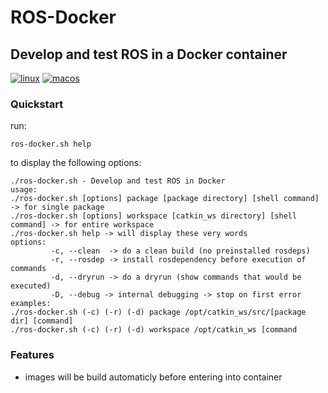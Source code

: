 # ROS-Docker
## Develop and test ROS in a Docker container
[![linux](https://github.com/autonomousrobotshq/ROS-Docker/workflows/Linux/badge.svg)](https://github.com/autonomousrobotshq/ROS-Docker/actions?workflow=Linux)
[![macos](https://github.com/autonomousrobotshq/ROS-Docker/workflows/MacOS/badge.svg)](https://github.com/autonomousrobotshq/ROS-Docker/actions?workflow=MacOS)

### Quickstart

run:

    ros-docker.sh help

to display the following options:

    ./ros-docker.sh - Develop and test ROS in Docker
    usage:
    ./ros-docker.sh [options] package [package directory] [shell command] -> for single package
    ./ros-docker.sh [options] workspace [catkin_ws directory] [shell command] -> for entire workspace
    ./ros-docker.sh help -> will display these very words
    options:
             -c, --clean  -> do a clean build (no preinstalled rosdeps)
             -r, --rosdep -> install rosdependency before execution of commands
             -d, --dryrun -> do a dryrun (show commands that would be executed)
             -D, --debug -> internal debugging -> stop on first error
    examples:
    ./ros-docker.sh (-c) (-r) (-d) package /opt/catkin_ws/src/[package dir] [command]
    ./ros-docker.sh (-c) (-r) (-d) workspace /opt/catkin_ws [command

### Features

* images will be build automaticly before entering into container
